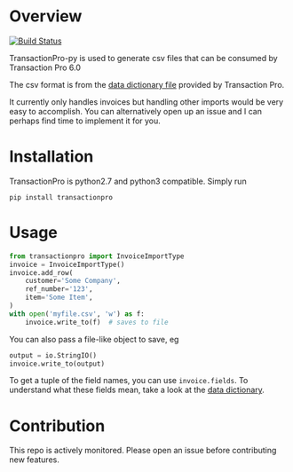 # Overview

[![Build Status](https://travis-ci.org/wontonst/transactionpro-py.svg?branch=master)](https://travis-ci.org/wontonst/transactionpro-py)

TransactionPro-py is used to generate csv files that 
can be consumed by Transaction Pro 6.0

The csv format is from the [data dictionary file][1]
provided by Transaction Pro.

It currently only handles invoices but handling
other imports would be very easy to accomplish.
You can alternatively open up an issue and I can
perhaps find time to implement it for you.

# Installation

TransactionPro is python2.7 and python3 compatible.
Simply run

`pip install transactionpro`

# Usage

```python
from transactionpro import InvoiceImportType
invoice = InvoiceImportType()
invoice.add_row(
    customer='Some Company',
    ref_number='123',
    item='Some Item',
)
with open('myfile.csv', 'w') as f:
    invoice.write_to(f)  # saves to file
```

You can also pass a file-like object to save, eg

```python
output = io.StringIO()
invoice.write_to(output)
```

To get a tuple of the field names, you can use
`invoice.fields`. To understand what these fields mean,
take a look at the [data dictionary][1].

# Contribution

This repo is actively monitored. Please open an
issue before contributing new features.

[1]: http://www.baystateconsulting.com/forum/forum_posts.asp?TID=338&title=tpi-field-listing-data-dictionary
